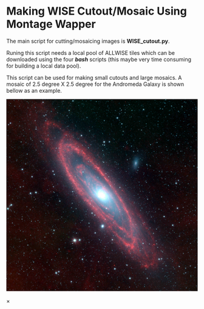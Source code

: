 # Making WISE Cutout/Mosaic Using Montage Wapper

The main script for cutting/mosaicing images is **WISE_cutout.py**. 

Runing this script needs a local pool of ALLWISE tiles which can be downloaded using the four ***bash*** scripts (this maybe very time consuming for building a local data pool). 


This script can be used for making small cutouts and large mosaics. A mosaic of 2.5 degree X 2.5 degree for the Andromeda Galaxy is shown bellow as an example.

![M31](M31_wiseRGB_small.jpg)


$\times$
